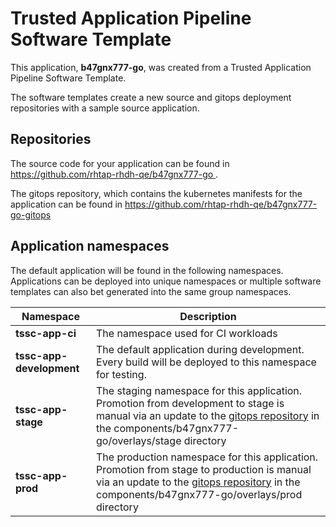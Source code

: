# Trusted Application Pipeline Software Template

This application, **b47gnx777-go**, was created from a Trusted Application Pipeline Software Template.

The software templates create a new source and gitops deployment repositories with a sample source application. 

## Repositories

The source code for your application can be found in [https://github.com/rhtap-rhdh-qe/b47gnx777-go ](https://github.com/rhtap-rhdh-qe/b47gnx777-go ).
 
The gitops repository, which contains the kubernetes manifests for the application can be found in 
[https://github.com/rhtap-rhdh-qe/b47gnx777-go-gitops ](https://github.com/rhtap-rhdh-qe/b47gnx777-go-gitops ) 

## Application namespaces 

The default application will be found in the following namespaces. Applications can be deployed into unique namespaces or multiple software templates can also bet generated into the same group namespaces.  

|  Namespace   |  Description   |  
| -------- | -------- |
| **tssc-app-ci** | The namespace used for CI workloads |
| **tssc-app-development** | The default application during development. Every build will be deployed to this namespace for testing. |
| **tssc-app-stage** | The staging namespace for this application. Promotion from development to stage is manual via an update to the [gitops repository](https://github.com/rhtap-rhdh-qe/b47gnx777-go-gitops ) in the components/b47gnx777-go/overlays/stage directory |
| **tssc-app-prod** | The production namespace for this application. Promotion from stage to production is manual via an update to the [gitops repository](https://github.com/rhtap-rhdh-qe/b47gnx777-go-gitops ) in the components/b47gnx777-go/overlays/prod directory |